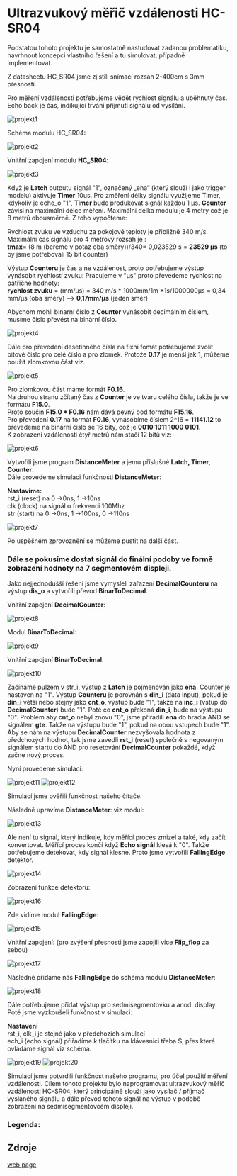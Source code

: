 
# Ultrazvukový měřič vzdálenosti HC-SR04

Podstatou tohoto projektu je samostatně nastudovat zadanou problematiku, navrhnout koncepci vlastního řešení a tu simulovat, případně implementovat.

Z datasheetu HC_SR04 jsme zjistili snímací rozsah 2-400cm s 3mm přesností.

Pro měření vzdálenosti potřebujeme vědět rychlost signálu a uběhnutý čas. Echo back je čas, indikující trvání příjmutí signálu od vysílání.

![projekt1](../../Images/projekt1.png)

Schéma modulu HC_SR04:

![projekt2](../../Images/projekt2.jpeg)

Vnitřní zapojení modulu **HC_SR04**:

![projekt3](../../Images/projekt3.jpeg)

Když je **Latch** outputu  signál "1", označený „ena“ (který slouží i jako trigger modelu) aktivuje **Timer** 10us. Pro změření délky signálu využijeme Timer, kdykoliv je echo_o "1", **Timer** bude produkovat signál každou 1 μs.
**Counter** závisí na maximální délce měření. Maximální délka modulu je 4 metry což je 8 metrů obousměrně. Z toho vypočteme:

Rychlost zvuku ve vzduchu za pokojové teploty je přibližně 340 m/s.
Maximální čas signálu pro 4 metrový rozsah je :  
**tmax**=  (8 m (bereme v potaz oba směry))/340= 0,023529 s = **23529 μs** (to by jsme potřebovali 15 bit counter)

Výstup **Counteru** je čas a ne vzdálenost,  proto potřebujeme výstup vynásobit rychlostí zvuku:
Pracujeme v "μs" proto převedeme rychlost na patřičné hodnoty:                                  
**rychlost zvuku** = (mm/μs) = 340 m/s * 1000mm/1m *1s/1000000μs = 0,34 mm/μs (oba směry) --> **0,17mm/μs** (jeden směr)

Abychom mohli binarní číslo z **Counter** vynásobit decimálním číslem, musíme číslo převést na binární číslo.

![projekt4](../../Images/projekt4.jpeg)

Dále pro převedení desetinného čísla na fixní fomát potřebujeme zvolit bitové číslo pro celé číslo a pro zlomek.
Protože **0.17** je menší jak 1, můžeme použít zlomkovou část viz.

![projekt5](../../Images/projekt5.jpeg)

Pro zlomkovou část máme formát **F0.16**.                       
Na druhou stranu zčítaný čas z **Counter** je ve tvaru celého čísla, takže je ve formátu **F15.0**.  
Proto součin **F15.0 * F0.16** nám dává pevný bod formátu **F15.16**.   
Pro převedení  **0.17** na formát **F0.16**, vynásobíme číslem 2^16 = **11141.12** to převedeme na binární číslo se 16 bity, což je **0010 1011 1000 0101**.                      
K zobrazení vzdálenosti čtyř metrů nám stačí 12 bitů viz:                             

![projekt6](../../Images/projekt6.jpeg)

Vytvořili jsme program **DistanceMeter** a jemu příslušné **Latch, Timer, Counter**.          
Dále provedeme simulaci funkčnosti **DistanceMeter**:

**Nastavíme:**                                                    
	rst_i (reset) na 0 ->0ns, 1 ->10ns                  
	clk (clock) na signál o frekvenci 100Mhz                                                     
	str (start) na 0 ->0ns, 1 ->100ns, 0 ->110ns                                                     


![projekt7](../../Images/projekt7.png)

Po uspěšném zprovoznění se můžeme pustit na další část. 

### Dále se pokusíme dostat signál do finální podoby ve formě zobrazení hodnoty na 7 segmentovém displeji.
Jako nejjednodušší řešení jsme vymysleli zařazení **DecimalCounteru**  na výstup **dis_o** a vytvořili převod **BinarToDecimal**.

Vnitřní zapojení **DecimalCounter**:

![projekt8](../../Images/projekt8.jpeg)

Modul **BinarToDecimal**:

![projekt9](../../Images/projekt9.jpeg)

Vnitřní zapojení **BinarToDecimal**:

![projekt10](../../Images/projekt10.jpg)

Začínáme pulzem v str_i, výstup z **Latch** je pojmenován jako **ena**. Counter je nastaven na "1". Výstup **Counteru** je porovnán s **din_i** (data input), pokud je **din_i** větší nebo stejný jako **cnt_o**, výstup bude "1", takže na **inc_i** (vstup do **DecimalCounter**) bude "1". Poté co **cnt_o** překoná **din_i**,  bude na výstupu "0". Problém aby **cnt_o** nebyl znovu "0", jsme přiřadili **ena** do hradla AND se signálem **gte**. Takže na výstupu bude "1", pokud na obou vstupech bude "1". Aby se nám na výstupu **DecimalCounter** nezvyšovala hodnota z předchozých hodnot, tak jsme zavedli **rst_i** (reset) společně s negovaným signálem startu do AND pro resetování **DecimalCounter** pokaždé, když začne nový proces.

Nyní provedeme simulaci:

![projekt11](../../Images/projekt11.png)
![projekt12](../../Images/projekt12.png)

Simulací jsme ověřili funkčnost našeho čítače.

Následně upravíme **DistanceMeter**:
viz modul:

![projekt13](../../Images/projekt13.jpeg)

Ale není tu signál, který indikuje, kdy měřící proces zmizel a také, kdy začít konvertovat. Měřící proces končí když **Echo signál** klesá k "0". Takže potřebujeme detekovat, kdy signál klesne. Proto jsme vytvořili **FallingEdge** detektor. 

![projekt14](../../Images/projekt14.png)

Zobrazení funkce detektoru:
 
 ![projekt16](../../Images/projekt16.jpeg)
 
Zde vidíme modul **FallingEdge**:

![projekt15](../../Images/projekt15.jpg)

 Vnitřní zapojení: (pro zvýšení přesnosti jsme zapojili více **Flip_flop** za sebou)
 
  ![projekt17](../../Images/projekt17.jpg)

Následně přidáme náš **FallingEdge** do schéma modulu **DistanceMeter**:

  ![projekt18](../../Images/projekt18.jpeg)

Dále potřebujeme přidat výstup pro sedmisegmentovku a anod. display.                     
Poté jsme vyzkoušeli funkčnost v simulaci:

**Nastavení**                                   
rst_i, clk_i je stejné jako v předchozích simulací                                  
ech_i (echo signál) přiřadíme k tlačítku na klávesnici třeba S, přes které ovládáme signál viz schéma.

  ![projekt19](../../Images/projekt19.png)
  ![projekt20](../../Images/projekt20.png)
  
Simulací jsme potvrdili funkčnost našeho programu, pro účel použití měření vzdálenosti.
Cílem tohoto projektu bylo naprogramovat ultrazvukový měřič vzdálenosti HC-SR04, který principálně slouží jako vysílač / příjmač vyslaného signálu a dále převod tohoto signál na výstup v podobě zobrazení na sedmisegmentovcém displeji.

### Legenda:


## Zdroje
[web page](https://www.xilinx.com/products/design-tools/ise-design-suite/ise-webpack.html)



